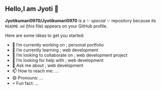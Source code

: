 ## Hello,I am Jyoti  👋


**Jyotikumari0970/Jyotikumari0970** is a ✨ _special_ ✨ repository because its `README.md` (this file) appears on your GitHub profile.

Here are some ideas to get you started:

- 🔭 I’m currently working on ; personal portfolio
- 🌱 I’m currently learning ; web development
- 👯 I’m looking to collaborate on ; web development project
- 🤔 I’m looking for help with ; web development
- 💬 Ask me about ; web development 
- 📫 How to reach me: ...
- 😄 Pronouns: ...
- ⚡ Fun fact: ...

